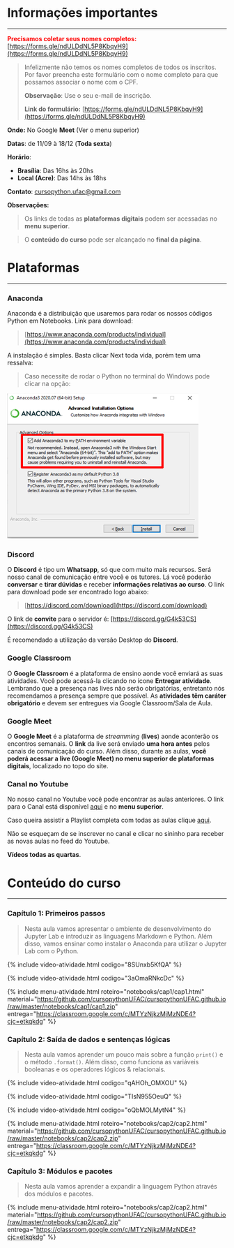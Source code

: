 # Informações importantes

-----

<strong style="color:red">Precisamos coletar seus nomes completos:</strong> [https://forms.gle/ndULDdNL5P8KbqyH9](https://forms.gle/ndULDdNL5P8KbqyH9)

> Infelizmente não temos os nomes completos de todos os inscritos. Por favor preencha este formulário com o nome completo para que possamos associar o nome com o CPF.
>
> **Observação**: Use o seu e-mail de inscrição.
>
> **Link do formulário:** [https://forms.gle/ndULDdNL5P8KbqyH9](https://forms.gle/ndULDdNL5P8KbqyH9)

**Onde:** No Google **Meet** (Ver o menu superior)

**Datas**: de 11/09 à 18/12 (**Toda sexta**)

**Horário**:  

- **Brasília**: Das 16hs às 20hs  
- **Local (Acre)**: Das 14hs às 18hs

**Contato**: cursopython.ufac@gmail.com

**Observações:**

> Os links de todas as **plataformas digitais** podem ser acessadas no **menu superior**.

> O **conteúdo do curso** pode ser alcançado no **final da página**.

# Plataformas

----
### Anaconda

Anaconda é a distribuição que usaremos para rodar os nossos códigos Python em Notebooks. Link para download:

> [https://www.anaconda.com/products/individual](https://www.anaconda.com/products/individual)

A instalação é simples. Basta clicar Next toda vida, porém tem uma ressalva:

> Caso necessite de rodar o Python no terminal do Windows pode clicar na opção: 

![Instalação Anaconda](imgs/instalacao_anaconda.png)

### **Discord**

O **Discord** é tipo um **Whatsapp**, só que com muito mais recursos. Será nosso canal de comunicação entre você e os tutores. Lá você poderão **conversar** e **tirar dúvidas** e receber **informações relativas ao curso**. O link para download pode ser encontrado logo abaixo:  

> [https://discord.com/download](https://discord.com/download)  

O link de **convite** para o servidor é: [https://discord.gg/G4k53CS](https://discord.gg/G4k53CS)

É recomendado a utilização da versão Desktop do **Discord**. 

### **Google Classroom**

O **Google Classroom** é a plataforma de ensino  aonde você enviará as suas atividades. Você pode acessá-la clicando no ícone **Entregar atividade**.  Lembrando que a presença nas lives não serão obrigatórias, entretanto nós recomendamos a presença sempre que possível. As **atividades têm caráter obrigatório** e devem ser entregues via Google Classroom/Sala de Aula.  

### **Google Meet**

O **Google Meet** é a plataforma de *streamming* (**lives**) aonde aconterão os encontros semanais. O **link** da live será enviado **uma hora antes** pelos canais de comunicação do curso. Além disso, durante as aulas, **você poderá acessar a live (Google Meet)  no menu superior de plataformas digitais**, localizado no topo do site.

### **Canal no Youtube**

No nosso canal no Youtube você pode encontrar as aulas anteriores. O link para o Canal está disponível [aqui](https://www.youtube.com/channel/UCyMrBqAj-98a70ZWPZZb9IQ) e no **menu superior**. 

Caso queira assistir a Playlist completa com todas as aulas clique [aqui](https://www.youtube.com/playlist?list=PLMVGMAJ8MW_ztHsCsn3Mo1sJvpGotmRvT).

Não se esqueçam de se inscrever no canal e clicar no sininho para receber as novas aulas no feed do Youtube.

**Vídeos todas as quartas**.

# Conteúdo do curso
----
### **Capítulo 1:** Primeiros passos
> Nesta aula vamos apresentar o ambiente de desenvolvimento do Jupyter Lab e introduzir as linguagens Markdown e Python. Além disso, vamos ensinar como instalar o Anaconda para utilizar o Jupyter Lab com o Python.

{% include video-atividade.html
    codigo="8SUnxb5KfQA"
%}

{% include video-atividade.html
    codigo="3aOmaRNkcDc"
%}



{% include menu-atividade.html 
    roteiro="notebooks/cap1/cap1.html" 
    material="https://github.com/cursopythonUFAC/cursopythonUFAC.github.io/raw/master/notebooks/cap1/cap1.zip" 
    entrega="https://classroom.google.com/c/MTYzNjkzMjMzNDE4?cjc=etkqkdg" 
%}



### **Capítulo 2:** Saída de dados e sentenças lógicas

> Nesta aula vamos aprender um pouco mais sobre a função `print()` e o método `.format()`. Além disso, como funciona as variáveis booleanas e os operadores lógicos & relacionais.

{% include video-atividade.html
    codigo="qAHOh_OMXOU"
%}

{% include video-atividade.html
    codigo="TIsN955OeuQ"
%}

{% include video-atividade.html
    codigo="oQbMOLMytN4"
%}

{% include menu-atividade.html 
    roteiro="notebooks/cap2/cap2.html" 
    material="https://github.com/cursopythonUFAC/cursopythonUFAC.github.io/raw/master/notebooks/cap2/cap2.zip" 
    entrega="https://classroom.google.com/c/MTYzNjkzMjMzNDE4?cjc=etkqkdg" 
%}

### Capítulo 3: Módulos e pacotes

> Nesta aula vamos aprender a expandir a linguagem Python através dos módulos e pacotes.

{% include menu-atividade.html 
    roteiro="notebooks/cap2/cap2.html" 
    material="https://github.com/cursopythonUFAC/cursopythonUFAC.github.io/raw/master/notebooks/cap2/cap2.zip" 
    entrega="https://classroom.google.com/c/MTYzNjkzMjMzNDE4?cjc=etkqkdg" 
%}